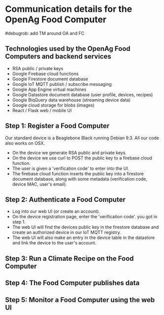 # Communication details for the OpenAg Food Computer 

#debugrob: add TM around OA and FC

## Technologies used by the OpenAg Food Computers and backend services
- RSA public / private keys
- Google Firebase cloud functions
- Google Firestore document database
- Google IoT MQTT publish / subscribe messaging
- Google App Engine virtual machines 
- Google Datastore document database (user profile, devices, recipes)
- Google BiqQuery data warehouse (streaming device data)
- Google cloud storage for blobs (images)
- React / Flask web / mobile UI

## Step 1: Register a Food Computer
Our standard device is a Beaglebone Black running Debian 9.3.  All our code also works on OSX.
- On the device we generate RSA public and private keys.
- On the device we use curl to POST the public key to a firebase cloud function.
- The user is given a 'verification code' to enter into the UI.
- The firebase cloud function inserts the public key into a firestore document database, along with some metadata (verification code, device MAC, user's email).

## Step 2: Authenticate a Food Computer
- Log into our web UI (or create an account).
- On the device registration page, enter the 'verification code'. you got in step 1.
- The web UI will find the devices public key in the firestore database and create an authorized device in our IoT MQTT registry.
- The web UI will also make an entry in the device table in the datastore and link the device to the user's account.

## Step 3: Run a Climate Recipe on the Food Computer

## Step 4: The Food Computer publishes data

## Step 5: Monitor a Food Computer using the web UI
